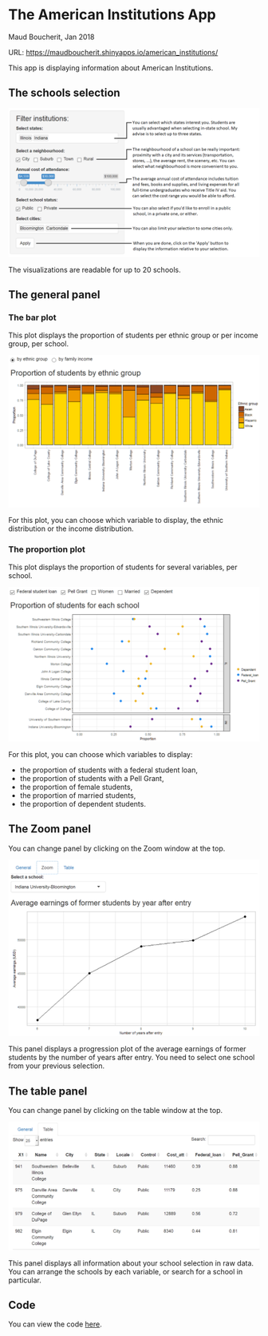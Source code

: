# The American Institutions App

Maud Boucherit, Jan 2018   

URL: https://maudboucherit.shinyapps.io/american_institutions/

This app is displaying information about American Institutions.


## The schools selection

![](figures/selection.png)

The visualizations are readable for up to 20 schools.    

## The general panel

### The bar plot

This plot displays the proportion of students per ethnic group or per income group, per school.   

![](figures/barPlot.png)

For this plot, you can choose which variable to display, the ethnic distribution or the income distribution.

### The proportion plot

This plot displays the proportion of students for several variables, per school.   

![](figures/propPlot.png)

For this plot, you can choose which variables to display:
- the proportion of students with a federal student loan,
- the proportion of students with a Pell Grant,
- the proportion of female students,
- the proportion of married students,
- the proportion of dependent students.

## The Zoom panel

You can change panel by clicking on the Zoom window at the top.   

![](figures/progPlot.png)

This panel displays a progression plot of the average earnings of former students by the number of years after entry. You need to select one school from your previous selection.

## The table panel

You can change panel by clicking on the table window at the top.   

![](figures/table.png)

This panel displays all information about your school selection in raw data. You can arrange the schools by each variable, or search for a school in particular.


## Code

You can view the code [here](app.R).
